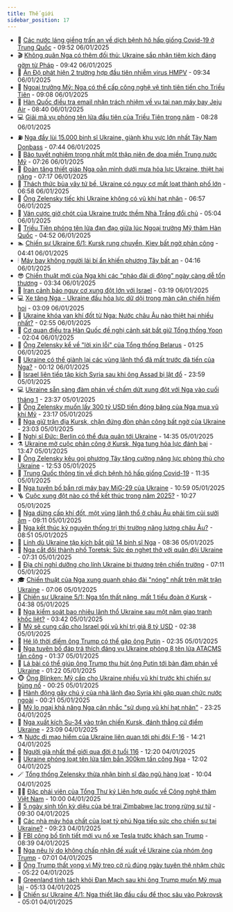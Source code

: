 ```yaml
---
title: Thế giới
sidebar_position: 17
---
```


<!-- dantri-the-gioi:START -->
- 🌋 [Các nước láng giềng trấn an về dịch bệnh hô hấp giống Covid-19 ở Trung Quốc](https://dantri.com.vn/the-gioi/cac-nuoc-lang-gieng-tran-an-ve-dich-benh-ho-hap-giong-covid-19-o-trung-quoc-20250106163651067.htm) - 09:52 06/01/2025
- 🎬 [Không quân Nga có thêm đối thủ: Ukraine sắp nhận tiêm kích đáng gờm từ Pháp](https://dantri.com.vn/the-gioi/khong-quan-nga-co-them-doi-thu-ukraine-sap-nhan-tiem-kich-dang-gom-tu-phap-20250106151345469.htm) - 09:42 06/01/2025
- 🧰 [Ấn Độ phát hiện 2 trường hợp đầu tiên nhiễm virus HMPV](https://dantri.com.vn/the-gioi/an-do-phat-hien-2-truong-hop-dau-tien-nhiem-virus-hmpv-20250106162117622.htm) - 09:34 06/01/2025
- 🌋 [Ngoại trưởng Mỹ: Nga có thể cấp công nghệ vệ tinh tiên tiến cho Triều Tiên](https://dantri.com.vn/the-gioi/ngoai-truong-my-nga-co-the-cap-cong-nghe-ve-tinh-tien-tien-cho-trieu-tien-20250106152516423.htm) - 09:08 06/01/2025
- 🗽 [Hàn Quốc điều tra email nhận trách nhiệm về vụ tai nạn máy bay Jeju Air](https://dantri.com.vn/the-gioi/han-quoc-dieu-tra-email-nhan-trach-nhiem-ve-vu-tai-nan-may-bay-jeju-air-20250106145740317.htm) - 08:40 06/01/2025
- 💻 [Giải mã vụ phóng tên lửa đầu tiên của Triều Tiên trong năm](https://dantri.com.vn/the-gioi/giai-ma-vu-phong-ten-lua-dau-tien-cua-trieu-tien-trong-nam-20250106144751000.htm) - 08:28 06/01/2025
- ⛽️ [Nga đẩy lùi 15.000 binh sĩ Ukraine, giành khu vực lớn nhất Tây Nam Donbass](https://dantri.com.vn/the-gioi/nga-day-lui-15000-binh-si-ukraine-gianh-khu-vuc-lon-nhat-tay-nam-donbass-20250106143911177.htm) - 07:44 06/01/2025
- 🤩 [Bão tuyết nghiêm trọng nhất một thập niên đe dọa miền Trung nước Mỹ](https://dantri.com.vn/the-gioi/bao-tuyet-nghiem-trong-nhat-mot-thap-nien-de-doa-mien-trung-nuoc-my-20250106142055123.htm) - 07:26 06/01/2025
- 🧐 [Đoàn tăng thiết giáp Nga oằn mình dưới mưa hỏa lực Ukraine, thiệt hại nặng](https://dantri.com.vn/the-gioi/doan-tang-thiet-giap-nga-oan-minh-duoi-mua-hoa-luc-ukraine-thiet-hai-nang-20250106115222229.htm) - 07:17 06/01/2025
- 🎊 [Thách thức bủa vây tứ bề, Ukraine có nguy cơ mất loạt thành phố lớn](https://dantri.com.vn/the-gioi/thach-thuc-bua-vay-tu-be-ukraine-co-nguy-co-mat-loat-thanh-pho-lon-20250106111135914.htm) - 06:58 06/01/2025
- 📝 [Ông Zelensky tiếc khi Ukraine không có vũ khí hạt nhân](https://dantri.com.vn/the-gioi/ong-zelensky-tiec-khi-ukraine-khong-co-vu-khi-hat-nhan-20250106115933281.htm) - 06:57 06/01/2025
- 🤡 [Ván cược giờ chót của Ukraine trước thềm Nhà Trắng đổi chủ](https://dantri.com.vn/the-gioi/van-cuoc-gio-chot-cua-ukraine-truoc-them-nha-trang-doi-chu-20250106114449912.htm) - 05:04 06/01/2025
- 🥷 [Triều Tiên phóng tên lửa đạn đạo giữa lúc Ngoại trưởng Mỹ thăm Hàn Quốc](https://dantri.com.vn/the-gioi/trieu-tien-phong-ten-lua-dan-dao-giua-luc-ngoai-truong-my-tham-han-quoc-20250106113044061.htm) - 04:52 06/01/2025
- 🏊 [Chiến sự Ukraine 6/1: Kursk rung chuyển, Kiev bất ngờ phản công](https://dantri.com.vn/the-gioi/chien-su-ukraine-61-kursk-rung-chuyen-kiev-bat-ngo-phan-cong-20250106104008202.htm) - 04:41 06/01/2025
- 🕯 [Máy bay không người lái bí ẩn khiến phương Tây bất an](https://dantri.com.vn/the-gioi/may-bay-khong-nguoi-lai-bi-an-khien-phuong-tay-bat-an-20250106105337731.htm) - 04:16 06/01/2025
- 😎 [Chiến thuật mới của Nga khi các &quot;pháo đài di động&quot; ngày càng dễ tổn thương](https://dantri.com.vn/the-gioi/chien-thuat-moi-cua-nga-khi-cac-phao-dai-di-dong-ngay-cang-de-ton-thuong-20250106100149186.htm) - 03:34 06/01/2025
- 🌈 [Iran cảnh báo nguy cơ xung đột lớn với Israel](https://dantri.com.vn/the-gioi/iran-canh-bao-nguy-co-xung-dot-lon-voi-israel-20250106101016898.htm) - 03:19 06/01/2025
- 💻 [Xe tăng Nga - Ukraine đấu hỏa lực dữ dội trong màn cận chiến hiếm hoi](https://dantri.com.vn/the-gioi/xe-tang-nga-ukraine-dau-hoa-luc-du-doi-trong-man-can-chien-hiem-hoi-20250106074251303.htm) - 03:09 06/01/2025
- 🤖 [Ukraine khóa van khí đốt từ Nga: Nước châu Âu nào thiệt hại nhiều nhất?](https://dantri.com.vn/the-gioi/ukraine-khoa-van-khi-dot-tu-nga-nuoc-chau-au-nao-thiet-hai-nhieu-nhat-20250105200617016.htm) - 02:55 06/01/2025
- 🦏 [Cơ quan điều tra Hàn Quốc đề nghị cảnh sát bắt giữ Tổng thống Yoon](https://dantri.com.vn/the-gioi/co-quan-dieu-tra-han-quoc-de-nghi-canh-sat-bat-giu-tong-thong-yoon-20250106083711800.htm) - 02:04 06/01/2025
- 🌁 [Ông Zelensky kể về &quot;lời xin lỗi&quot; của Tổng thống Belarus](https://dantri.com.vn/the-gioi/ong-zelensky-ke-ve-loi-xin-loi-cua-tong-thong-belarus-20250106074453223.htm) - 01:25 06/01/2025
- 🐘 [Ukraine có thể giành lại các vùng lãnh thổ đã mất trước đà tiến của Nga?](https://dantri.com.vn/the-gioi/ukraine-co-the-gianh-lai-cac-vung-lanh-tho-da-mat-truoc-da-tien-cua-nga-20250105212020366.htm) - 00:12 06/01/2025
- 🥷 [Israel liên tiếp tập kích Syria sau khi ông Assad bị lật đổ](https://dantri.com.vn/the-gioi/israel-lien-tiep-tap-kich-syria-sau-khi-ong-assad-bi-lat-do-20250106065622861.htm) - 23:59 05/01/2025
- 💻 [Ukraine sẵn sàng đàm phán về chấm dứt xung đột với Nga vào cuối tháng 1](https://dantri.com.vn/the-gioi/ukraine-san-sang-dam-phan-ve-cham-dut-xung-dot-voi-nga-vao-cuoi-thang-1-20250106063100623.htm) - 23:37 05/01/2025
- 🎡 [Ông Zelensky muốn lấy 300 tỷ USD tiền đóng băng của Nga mua vũ khí Mỹ](https://dantri.com.vn/the-gioi/ong-zelensky-muon-lay-300-ty-usd-tien-dong-bang-cua-nga-mua-vu-khi-my-20250106061454600.htm) - 23:17 05/01/2025
- 🧰 [Nga giữ trận địa Kursk, chặn đứng đòn phản công bất ngờ của Ukraine](https://dantri.com.vn/the-gioi/nga-giu-tran-dia-kursk-chan-dung-don-phan-cong-bat-ngo-cua-ukraine-20250106000639158.htm) - 23:03 05/01/2025
- 🥸 [Nghị sĩ Đức: Berlin có thể đưa quân tới Ukraine](https://dantri.com.vn/the-gioi/nghi-si-duc-berlin-co-the-dua-quan-toi-ukraine-20250105204235180.htm) - 14:35 05/01/2025
- ⚗️ [Ukraine mở cuộc phản công ở Kursk, Nga tung hỏa lực đánh bại](https://dantri.com.vn/the-gioi/ukraine-mo-cuoc-phan-cong-o-kursk-nga-tung-hoa-luc-danh-bai-20250105201556824.htm) - 13:47 05/01/2025
- 🌮 [Ông Zelensky kêu gọi phương Tây tăng cường năng lực phòng thủ cho Ukraine](https://dantri.com.vn/the-gioi/ong-zelensky-keu-goi-phuong-tay-tang-cuong-nang-luc-phong-thu-cho-ukraine-20250105183443932.htm) - 12:53 05/01/2025
- 🎃 [Trung Quốc thông tin về dịch bệnh hô hấp giống Covid-19](https://dantri.com.vn/the-gioi/trung-quoc-thong-tin-ve-dich-benh-ho-hap-giong-covid-19-20250105183454613.htm) - 11:35 05/01/2025
- 💫 [Nga tuyên bố bắn rơi máy bay MiG-29 của Ukraine](https://dantri.com.vn/the-gioi/nga-tuyen-bo-ban-roi-may-bay-mig-29-cua-ukraine-20250105175204099.htm) - 10:59 05/01/2025
- 🪜 [Cuộc xung đột nào có thể kết thúc trong năm 2025?](https://dantri.com.vn/the-gioi/cuoc-xung-dot-nao-co-the-ket-thuc-trong-nam-2025-20250105172556752.htm) - 10:27 05/01/2025
- 🌋 [Nga dừng cấp khí đốt, một vùng lãnh thổ ở châu Âu phải tìm củi sưởi ấm](https://dantri.com.vn/the-gioi/nga-dung-cap-khi-dot-mot-vung-lanh-tho-o-chau-au-phai-tim-cui-suoi-am-20250105155721052.htm) - 09:11 05/01/2025
- 🦏 [Nga kết thúc kỷ nguyên thống trị thị trường năng lượng châu Âu?](https://dantri.com.vn/the-gioi/nga-ket-thuc-ky-nguyen-thong-tri-thi-truong-nang-luong-chau-au-20250105154757516.htm) - 08:51 05/01/2025
- 👀 [Lính dù Ukraine tập kích bắt giữ 14 binh sĩ Nga](https://dantri.com.vn/the-gioi/linh-du-ukraine-tap-kich-bat-giu-14-binh-si-nga-20250105114702039.htm) - 08:36 05/01/2025
- 🧰 [Nga cắt đôi thành phố Toretsk: Sức ép nghẹt thở với quân đội Ukraine](https://dantri.com.vn/the-gioi/nga-cat-doi-thanh-pho-toretsk-suc-ep-nghet-tho-voi-quan-doi-ukraine-20250105120857564.htm) - 07:31 05/01/2025
- 🚀 [Địa chỉ nghỉ dưỡng cho lính Ukraine bị thương trên chiến trường](https://dantri.com.vn/the-gioi/dia-chi-nghi-duong-cho-linh-ukraine-bi-thuong-tren-chien-truong-20250104000112863.htm) - 07:11 05/01/2025
- 🎓 [Chiến thuật của Nga xung quanh pháo đài &quot;nóng&quot; nhất trên mặt trận Ukraine](https://dantri.com.vn/the-gioi/chien-thuat-cua-nga-xung-quanh-phao-dai-nong-nhat-tren-mat-tran-ukraine-20250105084405040.htm) - 07:06 05/01/2025
- 🥸 [Chiến sự Ukraine 5/1: Nga tổn thất nặng, mất 1 tiểu đoàn ở Kursk](https://dantri.com.vn/the-gioi/chien-su-ukraine-51-nga-ton-that-nang-mat-1-tieu-doan-o-kursk-20250105112418182.htm) - 04:38 05/01/2025
- 🦅 [Nga kiểm soát bao nhiêu lãnh thổ Ukraine sau một năm giao tranh khốc liệt?](https://dantri.com.vn/the-gioi/nga-kiem-soat-bao-nhieu-lanh-tho-ukraine-sau-mot-nam-giao-tranh-khoc-liet-20250105081232327.htm) - 03:42 05/01/2025
- 🤭 [Mỹ sẽ cung cấp cho Israel gói vũ khí trị giá 8 tỷ USD](https://dantri.com.vn/the-gioi/my-se-cung-cap-cho-israel-goi-vu-khi-tri-gia-8-ty-usd-20250105083100855.htm) - 02:38 05/01/2025
- 🤖 [Hé lộ thời điểm ông Trump có thể gặp ông Putin](https://dantri.com.vn/the-gioi/he-lo-thoi-diem-ong-trump-co-the-gap-ong-putin-20250105091845831.htm) - 02:35 05/01/2025
- 🐲 [Nga tuyên bố đáp trả thích đáng vụ Ukraine phóng 8 tên lửa ATACMS tấn công](https://dantri.com.vn/the-gioi/nga-tuyen-bo-dap-tra-thich-dang-vu-ukraine-phong-8-ten-lua-atacms-tan-cong-20250105073059865.htm) - 01:37 05/01/2025
- 🫣 [Lá bài có thể giúp ông Trump thu hút ông Putin tới bàn đàm phán về Ukraine](https://dantri.com.vn/the-gioi/la-bai-co-the-giup-ong-trump-thu-hut-ong-putin-toi-ban-dam-phan-ve-ukraine-20241229173540980.htm) - 01:22 05/01/2025
- 🐵 [Ông Blinken: Mỹ cấp cho Ukraine nhiều vũ khí trước khi chiến sự bùng nổ](https://dantri.com.vn/the-gioi/ong-blinken-my-cap-cho-ukraine-nhieu-vu-khi-truoc-khi-chien-su-bung-no-20250105063654560.htm) - 00:25 05/01/2025
- 🫶 [Hành động gây chú ý của nhà lãnh đạo Syria khi gặp quan chức nước ngoài](https://dantri.com.vn/the-gioi/hanh-dong-gay-chu-y-cua-nha-lanh-dao-syria-khi-gap-quan-chuc-nuoc-ngoai-20250105070209977.htm) - 00:21 05/01/2025
- 💃 [Mỹ lo ngại khả năng Nga cân nhắc &quot;sử dụng vũ khí hạt nhân&quot;](https://dantri.com.vn/the-gioi/my-lo-ngai-kha-nang-nga-can-nhac-su-dung-vu-khi-hat-nhan-20250105061650643.htm) - 23:25 04/01/2025
- 💫 [Nga xuất kích Su-34 vào trận chiến Kursk, đánh thẳng cứ điểm Ukraine](https://dantri.com.vn/the-gioi/nga-xuat-kich-su-34-vao-tran-chien-kursk-danh-thang-cu-diem-ukraine-20250105055413287.htm) - 23:09 04/01/2025
- ⚗️ [Nước đi mạo hiểm của Ukraine liên quan tới phi đội F-16](https://dantri.com.vn/the-gioi/nuoc-di-mao-hiem-cua-ukraine-lien-quan-toi-phi-doi-f-16-20250104211359983.htm) - 14:21 04/01/2025
- 🥷 [Người già nhất thế giới qua đời ở tuổi 116](https://dantri.com.vn/the-gioi/nguoi-gia-nhat-the-gioi-qua-doi-o-tuoi-116-20250104191029762.htm) - 12:20 04/01/2025
- 🥸 [Ukraine phóng loạt tên lửa tầm bắn 300km tấn công Nga](https://dantri.com.vn/the-gioi/ukraine-phong-loat-ten-lua-tam-ban-300km-tan-cong-nga-20250104185729134.htm) - 12:02 04/01/2025
- 🪄 [Tổng thống Zelensky thừa nhận binh sĩ đào ngũ hàng loạt](https://dantri.com.vn/the-gioi/tong-thong-zelensky-thua-nhan-binh-si-dao-ngu-hang-loat-20250103155339822.htm) - 10:04 04/01/2025
- 🧑‍💻 [Đặc phái viên của Tổng Thư ký Liên hợp quốc về Công nghệ thăm Việt Nam](https://dantri.com.vn/the-gioi/dac-phai-vien-cua-tong-thu-ky-lien-hop-quoc-ve-cong-nghe-tham-viet-nam-20250104162852510.htm) - 10:00 04/01/2025
- 🤭 [5 ngày sinh tồn kỳ diệu của bé trai Zimbabwe lạc trong rừng sư tử](https://dantri.com.vn/the-gioi/5-ngay-sinh-ton-ky-dieu-cua-be-trai-zimbabwe-lac-trong-rung-su-tu-20250104161547174.htm) - 09:30 04/01/2025
- 🗽 [Các nhà máy hóa chất của loạt tỷ phú Nga tiếp sức cho chiến sự tại Ukraine?](https://dantri.com.vn/the-gioi/cac-nha-may-hoa-chat-cua-loat-ty-phu-nga-tiep-suc-cho-chien-su-tai-ukraine-20250103120517555.htm) - 09:23 04/01/2025
- 🤖 [FBI công bố tình tiết mới vụ nổ xe Tesla trước khách sạn Trump](https://dantri.com.vn/the-gioi/fbi-cong-bo-tinh-tiet-moi-vu-no-xe-tesla-truoc-khach-san-trump-20250104145644674.htm) - 08:39 04/01/2025
- 🌈 [Nga nêu lý do không chấp nhận đề xuất về Ukraine của nhóm ông Trump](https://dantri.com.vn/the-gioi/nga-neu-ly-do-khong-chap-nhan-de-xuat-ve-ukraine-cua-nhom-ong-trump-20250104135138171.htm) - 07:01 04/01/2025
- 🤩 [Ông Trump thất vọng vì Mỹ treo cờ rủ đúng ngày tuyên thệ nhậm chức](https://dantri.com.vn/the-gioi/ong-trump-that-vong-vi-my-treo-co-ru-dung-ngay-tuyen-the-nham-chuc-20250104105433299.htm) - 05:22 04/01/2025
- 🤗 [Greenland tính tách khỏi Đan Mạch sau khi ông Trump muốn Mỹ mua lại](https://dantri.com.vn/the-gioi/greenland-tinh-tach-khoi-dan-mach-sau-khi-ong-trump-muon-my-mua-lai-20250104113816995.htm) - 05:13 04/01/2025
- 🙉 [Chiến sự Ukraine 4/1: Nga thiết lập đầu cầu để thọc sâu vào Pokrovsk](https://dantri.com.vn/the-gioi/chien-su-ukraine-41-nga-thiet-lap-dau-cau-de-thoc-sau-vao-pokrovsk-20250104113820093.htm) - 05:01 04/01/2025<!-- dantri-the-gioi:END -->
